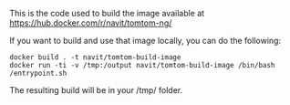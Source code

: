 This is the code used to build the image available at https://hub.docker.com/r/navit/tomtom-ng/

If you want to build and use that image locally, you can do the following:
```
docker build . -t navit/tomtom-build-image
docker run -ti -v /tmp:/output navit/tomtom-build-image /bin/bash /entrypoint.sh
```

The resulting build will be in your /tmp/ folder.
